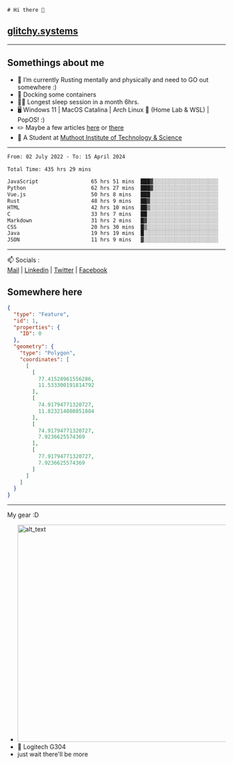 ```
# Hi there 👋
```
## [glitchy.systems](https://glitchy.systems)
---

## Somethings about me



- 🌱 I’m currently Rusting mentally and physically and need to GO out somewhere :)
- 🐋 Docking some containers
- 😶‍🌫️ Longest sleep session in a month 6hrs.
- 🖥️ Windows 11 | MacOS Catalina | Arch Linux 🦩 (Home Lab & WSL) | PopOS! :)
- ✏️ Maybe a few articles [here](https://medium.com/@advaithnarayanan8) or [there](https://medium.com/@advaithnarayanan8)
- 📑 A Student at [Muthoot Institute of Technology & Science](https://mgmits.ac.in/)



---

<!--START_SECTION:waka-->

```txt
From: 02 July 2022 - To: 15 April 2024

Total Time: 435 hrs 29 mins

JavaScript                 65 hrs 51 mins  ███▓░░░░░░░░░░░░░░░░░░░░░   15.12 %
Python                     62 hrs 27 mins  ███▓░░░░░░░░░░░░░░░░░░░░░   14.34 %
Vue.js                     50 hrs 8 mins   ███░░░░░░░░░░░░░░░░░░░░░░   11.51 %
Rust                       48 hrs 9 mins   ██▓░░░░░░░░░░░░░░░░░░░░░░   11.06 %
HTML                       42 hrs 10 mins  ██▒░░░░░░░░░░░░░░░░░░░░░░   09.68 %
C                          33 hrs 7 mins   ██░░░░░░░░░░░░░░░░░░░░░░░   07.61 %
Markdown                   31 hrs 2 mins   █▓░░░░░░░░░░░░░░░░░░░░░░░   07.13 %
CSS                        20 hrs 30 mins  █▒░░░░░░░░░░░░░░░░░░░░░░░   04.71 %
Java                       19 hrs 19 mins  █░░░░░░░░░░░░░░░░░░░░░░░░   04.44 %
JSON                       11 hrs 9 mins   ▓░░░░░░░░░░░░░░░░░░░░░░░░   02.56 %
```

<!--END_SECTION:waka-->

---

📫 Socials :<br>
[Mail](mailto:advaithnarayanan8@gmail.com) | [Linkedin](https://www.linkedin.com/in/advaith-narayanan-a72152214/) | [Twitter](https://twitter.com/advaithnarayan) | [Facebook](https://screenmessage.com/qinq)

## Somewhere here

```geojson
{
  "type": "Feature",
  "id": 1,
  "properties": {
    "ID": 0
  },
  "geometry": {
    "type": "Polygon",
    "coordinates": [
      [
        [
          77.41528961556286,
          11.533300191814792
        ],
        [
          74.91794771320727,
          11.823214080851884
        ],
        [
          74.91794771320727,
          7.9236625574369
        ],
        [
          77.91794771320727,
          7.9236625574369
        ]
      ]
    ]
  }
}
```


--- 
My gear :D

- [<img alt="alt_text" width="500px" src="https://valid.x86.fr/cache/banner/xv24bv-6.png" />](https://valid.x86.fr/xv24bv)
- 🐁 Logitech G304
- just wait there'll be more

